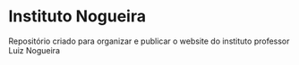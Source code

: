 # Instituto Nogueira
Repositório criado para organizar e publicar o website do instituto professor Luiz Nogueira

